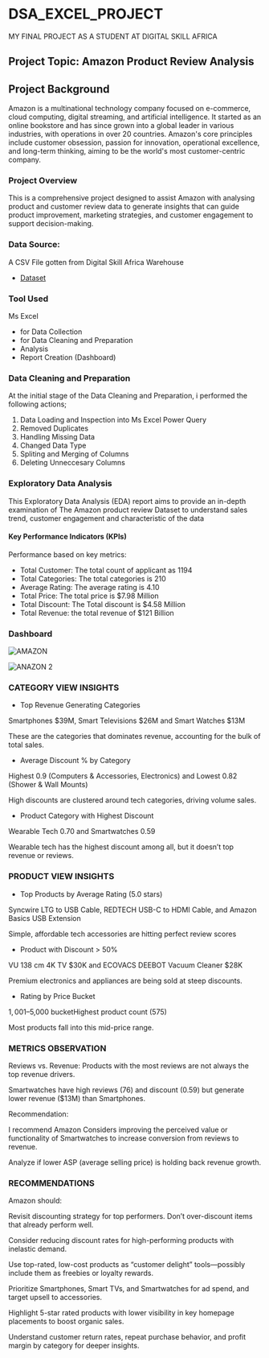 # DSA_EXCEL_PROJECT

MY FINAL PROJECT AS A STUDENT AT DIGITAL SKILL AFRICA


## Project Topic: Amazon Product Review Analysis

## Project Background
Amazon is a multinational technology company focused on e-commerce, cloud computing, digital streaming, and artificial intelligence. It started as an online bookstore and has since grown into a global leader in various industries, with operations in over 20 countries. Amazon's core principles include customer obsession, passion for innovation, operational excellence, and long-term thinking, aiming to be the world's most customer-centric company.

### Project Overview
This is a comprehensive project designed to assist Amazon with analysing product and customer review data to generate insights that can guide product improvement, marketing strategies, and customer engagement to support decision-making.

### Data Source:
A CSV File gotten from Digital Skill Africa Warehouse
- <a href="https://github.com/Hidaayah-7/DSA-_EXCEL_PROJECT/blob/main/Amazon%20case%20study.xlsx">Dataset</a>

### Tool Used
Ms Excel 
- for Data Collection 
- for Data Cleaning and Preparation
- Analysis
- Report Creation (Dashboard)

### Data Cleaning and Preparation
At the initial stage of the Data Cleaning and Preparation, i performed the following actions;
1. Data Loading and Inspection into Ms Excel Power Query
2. Removed Duplicates
3. Handling Missing Data
4. Changed Data Type
5. Spliting and Merging of Columns
6. Deleting Unneccesary Columns

 ### Exploratory Data Analysis
   This Exploratory Data Analysis (EDA) report aims to provide an in-depth examination of The Amazon product review Dataset to understand sales trend, customer engagement and characteristic of the data
   
#### Key Performance Indicators (KPIs)

Performance based on key metrics:
-	Total Customer: The total count of applicant as 1194
-	Total Categories: The total categories is 210
-	Average Rating: The average rating is 4.10
-	Total Price:  The total price is $7.98 Million  
-	Total Discount: The Total discount is $4.58 Million 
-	Total Revenue: the total revenue of $121 Billion

### Dashboard

![AMAZON](https://github.com/user-attachments/assets/f2c1ece1-4d1c-4f9a-88d5-b15c6b2c06f0)


![ANAZON 2](https://github.com/user-attachments/assets/832348d0-36e3-4abd-8a11-38a23d6e0e69)


### CATEGORY VIEW INSIGHTS

- Top Revenue Generating Categories

Smartphones $39M, Smart Televisions $26M and Smart Watches $13M

These are the categories that dominates revenue, accounting for the bulk of total sales.


- Average Discount % by Category

Highest 0.9 (Computers & Accessories, Electronics) and Lowest 0.82 (Shower & Wall Mounts)

High discounts are clustered around tech categories, driving volume sales.


- Product Category with Highest Discount

Wearable Tech 0.70 and Smartwatches 0.59

Wearable tech has the highest discount among all, but it doesn’t top revenue or reviews.


### PRODUCT VIEW INSIGHTS

- Top Products by Average Rating (5.0 stars)

Syncwire LTG to USB Cable, REDTECH USB-C to HDMI Cable, and Amazon Basics USB Extension

Simple, affordable tech accessories are hitting perfect review scores


- Product with Discount > 50%

VU 138 cm 4K TV $30K and ECOVACS DEEBOT Vacuum Cleaner $28K

Premium electronics and appliances are being sold at steep discounts.


- Rating by Price Bucket

$1,001–$5,000 bucketHighest product count (575)

 Most products fall into this mid-price range.


### METRICS OBSERVATION

Reviews vs. Revenue: Products with the most reviews are not always the top revenue drivers.

Smartwatches have high reviews (76) and discount (0.59) but generate lower revenue ($13M) than Smartphones.


 Recommendation:

 I recommend Amazon Considers improving the perceived value or functionality of Smartwatches to increase conversion from reviews to revenue.

Analyze if lower ASP (average selling price) is holding back revenue growth.


### RECOMMENDATIONS

Amazon should:

Revisit discounting strategy for top performers. Don’t over-discount items that already perform well.

Consider reducing discount rates for high-performing products with inelastic demand.

Use top-rated, low-cost products as “customer delight” tools—possibly include them as freebies or loyalty rewards.

Prioritize Smartphones, Smart TVs, and Smartwatches for ad spend, and target upsell to accessories.

Highlight 5-star rated products with lower visibility in key homepage placements to boost organic sales.

Understand customer return rates, repeat purchase behavior, and profit margin by category for deeper insights.




